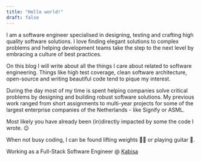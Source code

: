 ```yaml
---
title: "Hello world!"
draft: false
---
```


I am a software engineer specialised in designing, testing and crafting high quality software solutions. I love finding elegant solutions to complex problems
and helping development teams take the step to the next level by embracing a culture of best practices.

On this blog I will write about all the things I care about related to software engineering. Things like high test coverage, clean software architecture, open-source and writing beautiful code tend to pique my interest.

During the day most of my time is spent helping companies solve critical problems by designing and building robust software solutions. My previous work ranged from short assignments to
multi-year projects for some of the largest enterprise companies of the Netherlands - like Signify or ASML.

Most likely you have already been (in)directly impacted by some the code I wrote. :wink:

When not busy coding, I can be found lifting weights 🏋️‍♂️ or playing guitar :guitar:.

Working as a Full-Stack Software Engineer @ [Kabisa](https://kabisa.nl)